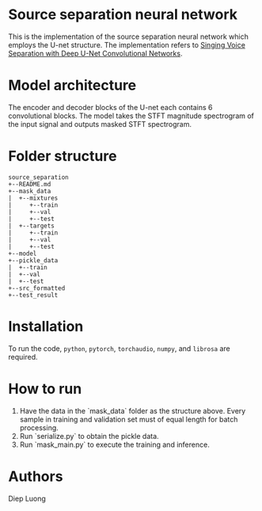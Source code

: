 # Source separation neural network
This is the implementation of the source separation neural network which employs the U-net structure. The implementation refers to [Singing Voice Separation with Deep U-Net Convolutional Networks](https://openaccess.city.ac.uk/id/eprint/19289/1/).

# Model architecture
The encoder and decoder blocks of the U-net each contains 6 convolutional blocks. The model takes the STFT magnitude spectrogram of the input signal and outputs masked STFT spectrogram.

# Folder structure
```
source_separation
+--README.md
+--mask_data
|  +--mixtures
|     +--train
|     +--val
|     +--test
|  +--targets
|     +--train
|     +--val
|     +--test
+--model
+--pickle_data
|  +--train
|  +--val
|  +--test
+--src_formatted
+--test_result
```

# Installation
To run the code, `python`, `pytorch`, `torchaudio`, `numpy`, and `librosa` are required.

# How to run
<ol>
  <li>Have the data in the `mask_data` folder as the structure above. Every sample in training and validation set must of equal length for batch processing.</li>
  <li>Run `serialize.py` to obtain the pickle data.</li>
  <li>Run `mask_main.py` to execute the training and inference.</li>
</ol>

# Authors
Diep Luong



